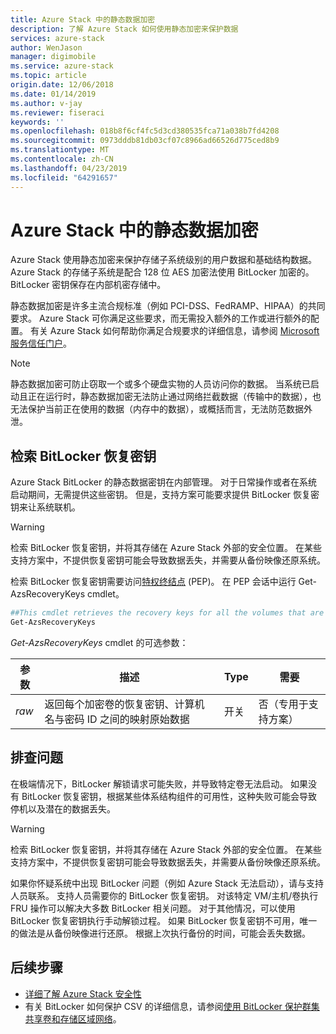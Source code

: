 ```yaml
---
title: Azure Stack 中的静态数据加密
description: 了解 Azure Stack 如何使用静态加密来保护数据
services: azure-stack
author: WenJason
manager: digimobile
ms.service: azure-stack
ms.topic: article
origin.date: 12/06/2018
ms.date: 01/14/2019
ms.author: v-jay
ms.reviewer: fiseraci
keywords: ''
ms.openlocfilehash: 018b8f6cf4fc5d3cd380535fca71a038b7fd4208
ms.sourcegitcommit: 0973dddb81db03cf07c8966ad66526d775ced8b9
ms.translationtype: MT
ms.contentlocale: zh-CN
ms.lasthandoff: 04/23/2019
ms.locfileid: "64291657"
---
```

# <a name="data-at-rest-encryption-in-azure-stack"></a>Azure Stack 中的静态数据加密

Azure Stack 使用静态加密来保护存储子系统级别的用户数据和基础结构数据。 Azure Stack 的存储子系统是配合 128 位 AES 加密法使用 BitLocker 加密的。 BitLocker 密钥保存在内部机密存储中。

静态数据加密是许多主流合规标准（例如 PCI-DSS、FedRAMP、HIPAA）的共同要求。 Azure Stack 可你满足这些要求，而无需投入额外的工作或进行额外的配置。 有关 Azure Stack 如何帮助你满足合规要求的详细信息，请参阅 [Microsoft 服务信任门户](https://aka.ms/AzureStackCompliance)。

> [!NOTE]
> 静态数据加密可防止窃取一个或多个硬盘实物的人员访问你的数据。 当系统已启动且正在运行时，静态数据加密无法防止通过网络拦截数据（传输中的数据），也无法保护当前正在使用的数据（内存中的数据），或概括而言，无法防范数据外泄。

## <a name="retrieving-bitlocker-recovery-keys"></a>检索 BitLocker 恢复密钥

Azure Stack BitLocker 的静态数据密钥在内部管理。 对于日常操作或者在系统启动期间，无需提供这些密钥。 但是，支持方案可能要求提供 BitLocker 恢复密钥来让系统联机。  

> [!WARNING]
> 检索 BitLocker 恢复密钥，并将其存储在 Azure Stack 外部的安全位置。 在某些支持方案中，不提供恢复密钥可能会导致数据丢失，并需要从备份映像还原系统。

检索 BitLocker 恢复密钥需要访问[特权终结点](azure-stack-privileged-endpoint.md) (PEP)。 在 PEP 会话中运行 Get-AzsRecoveryKeys cmdlet。

```powershell
##This cmdlet retrieves the recovery keys for all the volumes that are encrypted with BitLocker.
Get-AzsRecoveryKeys
```

*Get-AzsRecoveryKeys* cmdlet 的可选参数：

| 参数 | 描述 | Type | 需要 |
|---------|---------|---------|---------|
|*raw* | 返回每个加密卷的恢复密钥、计算机名与密码 ID 之间的映射原始数据  | 开关 | 否（专用于支持方案）|


## <a name="troubleshoot-issues"></a>排查问题

在极端情况下，BitLocker 解锁请求可能失败，并导致特定卷无法启动。 如果没有 BitLocker 恢复密钥，根据某些体系结构组件的可用性，这种失败可能会导致停机以及潜在的数据丢失。

> [!WARNING]
> 检索 BitLocker 恢复密钥，并将其存储在 Azure Stack 外部的安全位置。 在某些支持方案中，不提供恢复密钥可能会导致数据丢失，并需要从备份映像还原系统。

如果你怀疑系统中出现 BitLocker 问题（例如 Azure Stack 无法启动），请与支持人员联系。 支持人员需要你的 BitLocker 恢复密钥。 对该特定 VM/主机/卷执行 FRU 操作可以解决大多数 BitLocker 相关问题。 对于其他情况，可以使用 BitLocker 恢复密钥执行手动解锁过程。 如果 BitLocker 恢复密钥不可用，唯一的做法是从备份映像进行还原。 根据上次执行备份的时间，可能会丢失数据。

## <a name="next-steps"></a>后续步骤

- [详细了解 Azure Stack 安全性](azure-stack-security-foundations.md)
- 有关 BitLocker 如何保护 CSV 的详细信息，请参阅[使用 BitLocker 保护群集共享卷和存储区域网络](https://docs.microsoft.com/windows/security/information-protection/bitlocker/protecting-cluster-shared-volumes-and-storage-area-networks-with-bitlocker)。